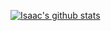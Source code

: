 [![Isaac's github stats](https://github-readme-stats.vercel.app/api?username=Isaac-Duarte)](https://github.com/anuraghazra/github-readme-stats)
